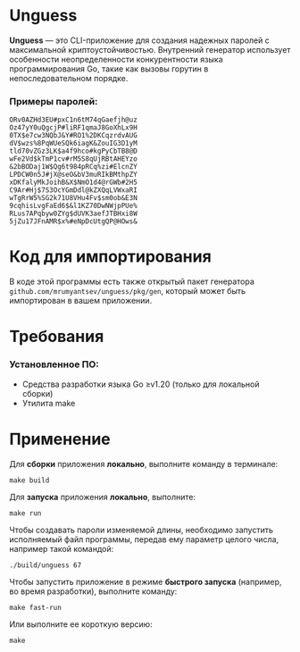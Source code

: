 # Unguess

**Unguess**&nbsp;&mdash; это CLI-приложение для создания надежных паролей с максимальной криптоустойчивостью. Внутренний генератор использует особенности неопределенности конкурентности языка программирования Go, такие как вызовы горутин в непоследовательном порядке.

### Примеры паролей:

```
ORv0AZHd3EU#pxC1n6tM74qGaefjh@uz
Oz47yY0uQgcjP#liRF1qmaJ8GoXhLx9H
0TX$e7cw3NQbJ&Y#RO1%2DKCqzrdvAUG
dV$wzs%8PqWUeSQk6iagK&ZouIG3D1yM
tld70vZGz3LK$a4f9hco#kgPyCbTB8@D
wFe2Vd$kTmP1cv#rM5S8qUjRBtAHEYzo
&2bBODaj1W$Qg6t984pRCq%zi#ElcnZY
LPDCW0n5J#jX@seO&bV3muRIkBMthpZY
xDKfalyMkJoihB&X$NmO1d4@rGWb#2H5
C9Ar#Hj$7S3OcYGmDdl@kZXQqLVWxaRI
wTgRrW5%SG2k71U8VHu4Fv$sm0ob&E3N
9cqhisLvgFaEd6$&l1KZ70DwNWjpPUe%
RLus7APqbyw0ZYg$dUVK3aefJTBHxi8W
5jZu17JFnAMR$x%#eNpDcUtgQP@HOws&
```

# Код для импортирования

В коде этой программы есть также открытый пакет генератора `github.com/mrumyantsev/unguess/pkg/gen`, который может быть импортирован в вашем приложении.

# Требования

### Установленное ПО:

- Средства разработки языка Go &geq;v1.20 (только для локальной сборки)
- Утилита make

# Применение

Для **сборки** приложения **локально**, выполните команду в терминале:

```
make build
```

Для **запуска** приложения **локально**, выполните:

```
make run
```

Чтобы создавать пароли изменяемой длины, необходимо запустить исполняемый файл программы, передав ему параметр целого числа, например такой командой:

```
./build/unguess 67
```

Чтобы запустить приложение в режиме **быстрого запуска** (например, во время разработки), выполните команду:

```
make fast-run
```

Или выполните ее короткую версию:

```
make
```
